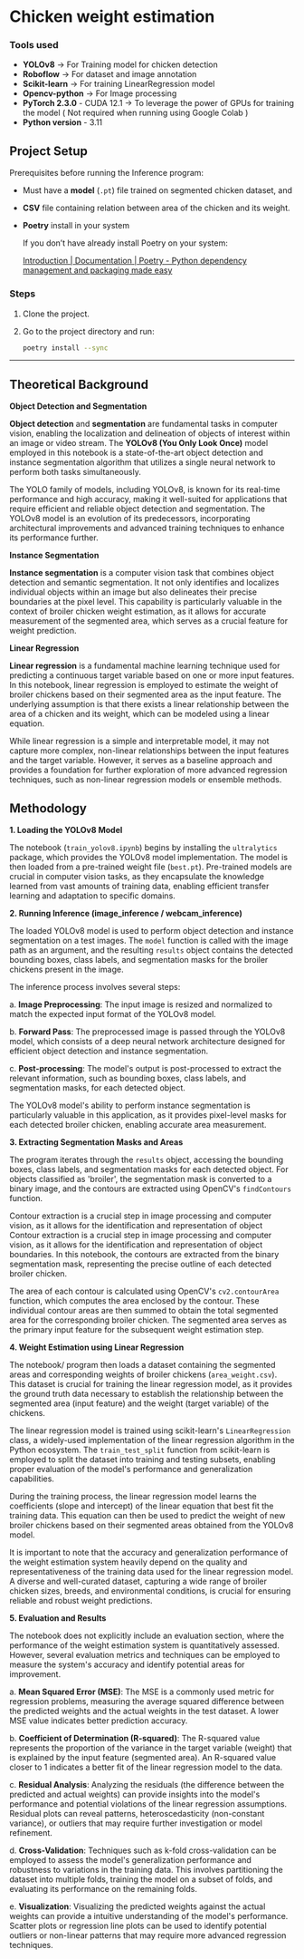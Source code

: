 # Chicken weight estimation

### Tools used

- **YOLOv8** → For Training model for chicken detection
- **Roboflow** → For dataset and image annotation
- **Scikit-learn** → For training LinearRegression model
- **Opencv-python** → For Image processing
- **PyTorch 2.3.0** - CUDA 12.1 → To leverage the power of GPUs for training the model ( Not required when running using Google Colab )
- **Python version** - 3.11

## Project Setup

Prerequisites before running the Inference program:

- Must have a **model** (`.pt`) file trained on segmented chicken dataset, and
- **CSV** file containing relation between area of the chicken and its weight.
- **Poetry** install in your system
    
    If you don’t have already install Poetry on your system:
    
    [Introduction | Documentation | Poetry - Python dependency management and packaging made easy](https://python-poetry.org/docs/#installation)
    

### Steps

1. Clone the project.
2. Go to the project directory and run: 
    
    ```bash
    poetry install --sync
    ```
    

---

## **Theoretical Background**

**Object Detection and Segmentation**

**Object detection** and **segmentation** are fundamental tasks in computer vision, enabling the localization and delineation of objects of interest within an image or video stream. The **YOLOv8 (You Only Look Once)** model employed in this notebook is a state-of-the-art object detection and instance segmentation algorithm that utilizes a single neural network to perform both tasks simultaneously.

The YOLO family of models, including YOLOv8, is known for its real-time performance and high accuracy, making it well-suited for applications that require efficient and reliable object detection and segmentation. The YOLOv8 model is an evolution of its predecessors, incorporating architectural improvements and advanced training techniques to enhance its performance further.

**Instance Segmentation**

**Instance segmentation** is a computer vision task that combines object detection and semantic segmentation. It not only identifies and localizes individual objects within an image but also delineates their precise boundaries at the pixel level. This capability is particularly valuable in the context of broiler chicken weight estimation, as it allows for accurate measurement of the segmented area, which serves as a crucial feature for weight prediction.

**Linear Regression**

**Linear regression** is a fundamental machine learning technique used for predicting a continuous target variable based on one or more input features. In this notebook, linear regression is employed to estimate the weight of broiler chickens based on their segmented area as the input feature. The underlying assumption is that there exists a linear relationship between the area of a chicken and its weight, which can be modeled using a linear equation.

While linear regression is a simple and interpretable model, it may not capture more complex, non-linear relationships between the input features and the target variable. However, it serves as a baseline approach and provides a foundation for further exploration of more advanced regression techniques, such as non-linear regression models or ensemble methods.

## **Methodology**

**1. Loading the YOLOv8 Model**

The notebook (`train_yolov8.ipynb`) begins by installing the `ultralytics` package, which provides the YOLOv8 model implementation. The model is then loaded from a pre-trained weight file (`best.pt`). Pre-trained models are crucial in computer vision tasks, as they encapsulate the knowledge learned from vast amounts of training data, enabling efficient transfer learning and adaptation to specific domains.

**2. Running Inference (image_inference / webcam_inference)**

The loaded YOLOv8 model is used to perform object detection and instance segmentation on a test images. The `model` function is called with the image path as an argument, and the resulting `results` object contains the detected bounding boxes, class labels, and segmentation masks for the broiler chickens present in the image.

The inference process involves several steps:

a. **Image Preprocessing**: The input image is resized and normalized to match the expected input format of the YOLOv8 model.

b. **Forward Pass**: The preprocessed image is passed through the YOLOv8 model, which consists of a deep neural network architecture designed for efficient object detection and instance segmentation.

c. **Post-processing**: The model's output is post-processed to extract the relevant information, such as bounding boxes, class labels, and segmentation masks, for each detected object.

The YOLOv8 model's ability to perform instance segmentation is particularly valuable in this application, as it provides pixel-level masks for each detected broiler chicken, enabling accurate area measurement.

**3. Extracting Segmentation Masks and Areas**

The program iterates through the `results` object, accessing the bounding boxes, class labels, and segmentation masks for each detected object. For objects classified as 'broiler', the segmentation mask is converted to a binary image, and the contours are extracted using OpenCV's `findContours` function.

Contour extraction is a crucial step in image processing and computer vision, as it allows for the identification and representation of object Contour extraction is a crucial step in image processing and computer vision, as it allows for the identification and representation of object boundaries. In this notebook, the contours are extracted from the binary segmentation mask, representing the precise outline of each detected broiler chicken.

The area of each contour is calculated using OpenCV's `cv2.contourArea` function, which computes the area enclosed by the contour. These individual contour areas are then summed to obtain the total segmented area for the corresponding broiler chicken. The segmented area serves as the primary input feature for the subsequent weight estimation step.

**4. Weight Estimation using Linear Regression**

The notebook/ program then loads a dataset containing the segmented areas and corresponding weights of broiler chickens (`area_weight.csv`). This dataset is crucial for training the linear regression model, as it provides the ground truth data necessary to establish the relationship between the segmented area (input feature) and the weight (target variable) of the chickens.

The linear regression model is trained using scikit-learn's `LinearRegression` class, a widely-used implementation of the linear regression algorithm in the Python ecosystem. The `train_test_split` function from scikit-learn is employed to split the dataset into training and testing subsets, enabling proper evaluation of the model's performance and generalization capabilities.

During the training process, the linear regression model learns the coefficients (slope and intercept) of the linear equation that best fit the training data. This equation can then be used to predict the weight of new broiler chickens based on their segmented areas obtained from the YOLOv8 model.

It is important to note that the accuracy and generalization performance of the weight estimation system heavily depend on the quality and representativeness of the training data used for the linear regression model. A diverse and well-curated dataset, capturing a wide range of broiler chicken sizes, breeds, and environmental conditions, is crucial for ensuring reliable and robust weight predictions.

**5. Evaluation and Results**

The notebook does not explicitly include an evaluation section, where the performance of the weight estimation system is quantitatively assessed. However, several evaluation metrics and techniques can be employed to measure the system's accuracy and identify potential areas for improvement.

a. **Mean Squared Error (MSE)**: The MSE is a commonly used metric for regression problems, measuring the average squared difference between the predicted weights and the actual weights in the test dataset. A lower MSE value indicates better prediction accuracy.

b. **Coefficient of Determination (R-squared)**: The R-squared value represents the proportion of the variance in the target variable (weight) that is explained by the input feature (segmented area). An R-squared value closer to 1 indicates a better fit of the linear regression model to the data.

c. **Residual Analysis**: Analyzing the residuals (the difference between the predicted and actual weights) can provide insights into the model's performance and potential violations of the linear regression assumptions. Residual plots can reveal patterns, heteroscedasticity (non-constant variance), or outliers that may require further investigation or model refinement.

d. **Cross-Validation**: Techniques such as k-fold cross-validation can be employed to assess the model's generalization performance and robustness to variations in the training data. This involves partitioning the dataset into multiple folds, training the model on a subset of folds, and evaluating its performance on the remaining folds.

e. **Visualization**: Visualizing the predicted weights against the actual weights can provide a intuitive understanding of the model's performance. Scatter plots or regression line plots can be used to identify potential outliers or non-linear patterns that may require more advanced regression techniques.